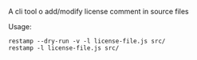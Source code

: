 A cli tool o add/modify license comment in source files

Usage:

    restamp --dry-run -v -l license-file.js src/
    restamp -l license-file.js src/